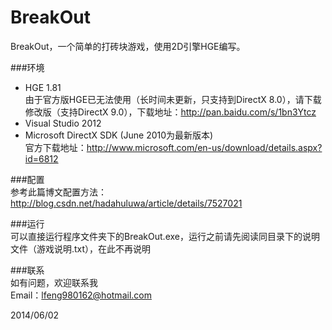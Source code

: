 BreakOut
===========
BreakOut，一个简单的打砖块游戏，使用2D引擎HGE编写。<br />

###环境<br />
* HGE 1.81<br />
	由于官方版HGE已无法使用（长时间未更新，只支持到DirectX 8.0），请下载修改版（支持DirectX 9.0），下载地址：http://pan.baidu.com/s/1bn3Ytcz<br />
* Visual Studio 2012<br />
* Microsoft DirectX SDK (June 2010为最新版本)<br />
	官方下载地址：http://www.microsoft.com/en-us/download/details.aspx?id=6812<br />

###配置<br />
参考此篇博文配置方法：http://blog.csdn.net/hadahuluwa/article/details/7527021

###运行<br />
可以直接运行程序文件夹下的BreakOut.exe，运行之前请先阅读同目录下的说明文件（游戏说明.txt），在此不再说明

###联系<br />
如有问题，欢迎联系我<br />
Email：lfeng980162@hotmail.com<br />

2014/06/02<br />
